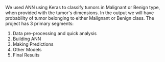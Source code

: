 We used ANN using Keras to classify tumors in Malignant or Benign type, when provided with the tumor's dimensions. In the output we will have probability of tumor belonging to either Malignant or Benign class. The project has 3 primary segments:
1. Data pre-processing and quick analysis
2. Building ANN
3. Making Predictions
4. Other Models
5. Final Results
